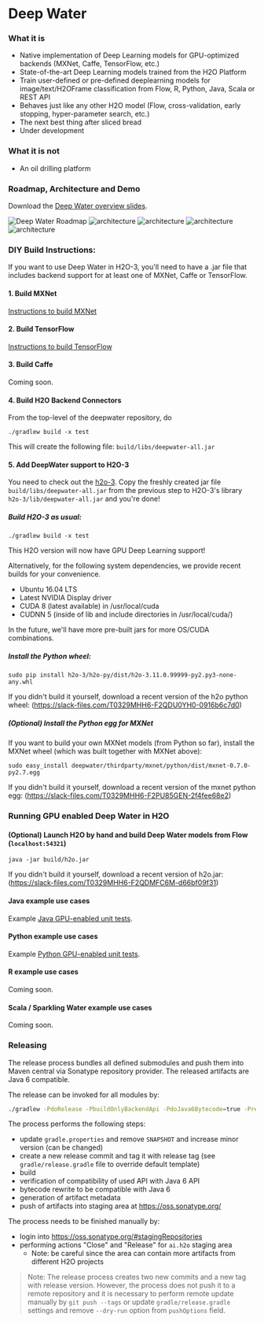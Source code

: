 # Deep Water

### What it is
* Native implementation of Deep Learning models for GPU-optimized backends (MXNet, Caffe, TensorFlow, etc.)
* State-of-the-art Deep Learning models trained from the H2O Platform
* Train user-defined or pre-defined deeplearning models for image/text/H2OFrame classification from Flow, R, Python, Java, Scala or REST API
* Behaves just like any other H2O model (Flow, cross-validation, early stopping, hyper-parameter search, etc.)
* The next best thing after sliced bread
* Under development

### What it is not
* An oil drilling platform

### Roadmap, Architecture and Demo
Download the [Deep Water overview slides](./architecture/deepwater_overview.pdf).

![](./architecture/deepwater_overview/deepwater_overview.001.jpeg "Deep Water Roadmap")
![architecture](./architecture/deepwater_overview/deepwater_overview.002.jpeg "More Data")
![architecture](./architecture/deepwater_overview/deepwater_overview.003.jpeg "Deep Water Networks")
![architecture](./architecture/deepwater_overview/deepwater_overview.004.jpeg "Deep Water Architecture")
![architecture](./architecture/deepwater_overview/deepwater_overview.005.jpeg "Deep Water Example in Flow")

### DIY Build Instructions:
If you want to use Deep Water in H2O-3, you'll need to have a .jar file that includes backend support for at least one of MXNet, Caffe or TensorFlow.

#### 1. Build MXNet 
[Instructions to build MXNet](https://github.com/h2oai/deepwater/tree/master/mxnet)

#### 2. Build TensorFlow 
[Instructions to build TensorFlow](https://github.com/h2oai/deepwater/tree/master/tensorflow)

#### 3. Build Caffe 
Coming soon.

#### 4. Build H2O Backend Connectors
From the top-level of the deepwater repository, do
```
./gradlew build -x test
```

This will create the following file: `build/libs/deepwater-all.jar`

#### 5. Add DeepWater support to H2O-3
You need to check out the [h2o-3](http://github.com/h2oai/h2o-3/).
Copy the freshly created jar file `build/libs/deepwater-all.jar` from the previous step to H2O-3's library `h2o-3/lib/deepwater-all.jar` and you're done!

##### Build H2O-3 as usual:
```
./gradlew build -x test
```

This H2O version will now have GPU Deep Learning support!

Alternatively, for the following system dependencies, we provide recent builds for your convenience. 

* Ubuntu 16.04 LTS
* Latest NVIDIA Display driver
* CUDA 8 (latest available) in /usr/local/cuda
* CUDNN 5 (inside of lib and include directories in /usr/local/cuda/)

In the future, we'll have more pre-built jars for more OS/CUDA combinations.


##### Install the Python wheel:
```
sudo pip install h2o-3/h2o-py/dist/h2o-3.11.0.99999-py2.py3-none-any.whl
```
If you didn't build it yourself, download a recent version of the h2o python wheel: (https://slack-files.com/T0329MHH6-F2QDU0YH0-0916b6c7d0)

##### (Optional) Install the Python egg for MXNet
If you want to build your own MXNet models (from Python so far), install the MXNet wheel (which was built together with MXNet above):
```
sudo easy_install deepwater/thirdparty/mxnet/python/dist/mxnet-0.7.0-py2.7.egg
```
If you didn't build it yourself, download a recent version of the mxnet python egg: (https://slack-files.com/T0329MHH6-F2PU85GEN-2f4fee68e2)


### Running GPU enabled Deep Water in H2O
#### (Optional) Launch H2O by hand and build Deep Water models from Flow (`localhost:54321`)

```
java -jar build/h2o.jar
```
If you didn't build it yourself, download a recent version of h2o.jar: (https://slack-files.com/T0329MHH6-F2QDMFC6M-d66bf09f31)

#### Java example use cases
Example [Java GPU-enabled unit tests](https://github.com/h2oai/h2o-3/tree/master/h2o-algos/src/test/java/hex/deepwater).

#### Python example use cases
Example [Python GPU-enabled unit tests](https://github.com/h2oai/h2o-3/tree/master/h2o-py/tests/testdir_algos/deepwater).

#### R example use cases
Coming soon.

#### Scala / Sparkling Water example use cases
Coming soon.

### Releasing
The release process bundles all defined submodules and push them into Maven central via Sonatype repository provider.
The released artifacts are Java 6 compatible.

The release can be invoked for all modules by:
```bash
./gradlew -PdoRelease -PbuildOnlyBackendApi -PdoJava6Bytecode=true -Prelease.useAutomaticVersion=true release
```

The process performs the following steps:
  - update `gradle.properties` and remove `SNAPSHOT` and increase minor version (can be changed)
  - create a new release commit and tag it with release tag (see `gradle/release.gradle` file to override default template)
  - build
  - verification of compatibility of used API with Java 6 API
  - bytecode rewrite to be compatible with Java 6
  - generation of artifact metadata 
  - push of artifacts into staging area at https://oss.sonatype.org/

The process needs to be finished manually by:
  - login into https://oss.sonatype.org/#stagingRepositories
  - performing actions "Close" and "Release" for `ai.h2o` staging area
    - Note: be careful since the area can contain more artifacts from different H2O projects

> Note: The release process creates two new commits and a new tag with release version. 
> However, the process does not push it to a remote repository and it is necessary
> to perform remote update manually by `git push --tags` or update `gradle/release.gradle`
> settings and remove `--dry-run` option from `pushOptions` field.


